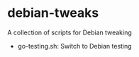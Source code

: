 # debian-tweaks
A collection of scripts for Debian tweaking

- go-testing.sh: Switch to Debian testing
